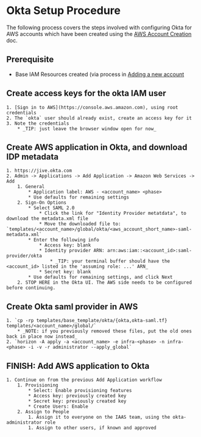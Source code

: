 # Okta Setup Procedure

The following process covers the steps involved with configuring Okta for AWS
accounts which have been created using the
[AWS Account Creation](https://brewspace.jiveland.com/docs/DOC-268873) doc.


## Prerequisite

* Base IAM Resources created (via process in [Adding a new account](./add_account.md)

## Create access keys for the okta IAM user
    1. [Sign in to AWS](https://console.aws.amazon.com), using root credentials
    2. The `okta` user should already exist, create an access key for it
    3. Note the credentials
        * _TIP: just leave the browser window open for now_


## Create AWS application in Okta, and download IDP metadata
    1. https://jive.okta.com
    2. Admin -> Applications -> Add Application -> Amazon Web Services -> Add
        1. General
            * Application label: AWS - <account_name> <phase>
            * Use defaults for remaining settings
        2. Sign-On Options
            * Select SAML 2.0
                * Click the link for "Identity Provider metatdata", to download the metadata.xml file
                * Move the downloaded file to: `templates/<account_name>/global/okta/<aws_account_short_name>-saml-metadata.xml`
            * Enter the following info
                * Access key: blank
                * Identity provider ARN: arn:aws:iam::<account_id>:saml-provider/okta
                    * _TIP: your terminal buffer should have the <account_id> listed in the 'assuming role: ...' ARN_
                * Secret key: blank
            * Use defaults for remaining settings, and click Next
        2. STOP HERE in the Okta UI. The AWS side needs to be configured before continuing.


## Create Okta saml provider in AWS
    1. `cp -rp templates/base_template/okta/{okta,okta-saml.tf} templates/<account_name>/global/`
        * _NOTE: if you previously removed these files, put the old ones back in place now instead_
    2. `horizon -A apply -a <account_name> -e infra-<phase> -n infra-<phase> -i -v -r administrator --apply_global`


## FINISH: Add AWS application to Okta
    1. Continue on from the previous Add Application workflow
        1. Provisioning
            * Select: Enable provisioning features
            * Access key: previously created key
            * Secret key: previously created key
            * Create Users: Enable
        2. Assign to People
            1. Assign it to everyone on the IAAS team, using the okta-administrator role
            1. Assign to other users, if known and approved
